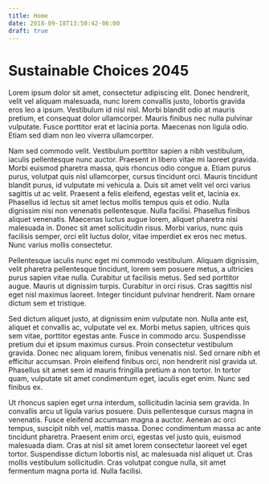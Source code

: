 ```yaml
---
title: Home
date: 2018-09-18T13:50:42-06:00
draft: true
---
```


# Sustainable Choices 2045

Lorem ipsum dolor sit amet, consectetur adipiscing elit. Donec hendrerit, velit
vel aliquam malesuada, nunc lorem convallis justo, lobortis gravida eros leo a
ipsum. Vestibulum id nisl nisl. Morbi blandit odio at mauris pretium, et
consequat dolor ullamcorper. Mauris finibus nec nulla pulvinar vulputate. Fusce
porttitor erat et lacinia porta. Maecenas non ligula odio. Etiam sed diam non
leo viverra ullamcorper.

Nam sed commodo velit. Vestibulum porttitor sapien a nibh vestibulum, iaculis
pellentesque nunc auctor. Praesent in libero vitae mi laoreet gravida. Morbi
euismod pharetra massa, quis rhoncus odio congue a. Etiam purus purus, volutpat
quis nisl ullamcorper, cursus tincidunt orci. Mauris tincidunt blandit purus, id
vulputate mi vehicula a. Duis sit amet velit vel orci varius sagittis ut ac
velit. Praesent a felis eleifend, egestas velit et, lacinia ex. Phasellus id
lectus sit amet lectus mollis tempus quis et odio. Nulla dignissim nisi non
venenatis pellentesque. Nulla facilisi. Phasellus finibus aliquet venenatis.
Maecenas luctus augue lorem, aliquet pharetra nisi malesuada in. Donec sit amet
sollicitudin risus. Morbi varius, nunc quis facilisis semper, orci elit luctus
dolor, vitae imperdiet ex eros nec metus. Nunc varius mollis consectetur.

Pellentesque iaculis nunc eget mi commodo vestibulum. Aliquam dignissim, velit
pharetra pellentesque tincidunt, lorem sem posuere metus, a ultricies purus
sapien vitae nulla. Curabitur ut facilisis metus. Sed sed porttitor augue.
Mauris ut dignissim turpis. Curabitur in orci risus. Cras sagittis nisl eget
nisl maximus laoreet. Integer tincidunt pulvinar hendrerit. Nam ornare dictum
sem et tristique.

Sed dictum aliquet justo, at dignissim enim vulputate non. Nulla ante est,
aliquet et convallis ac, vulputate vel ex. Morbi metus sapien, ultrices quis sem
vitae, porttitor egestas ante. Fusce in commodo arcu. Suspendisse pretium dui et
ipsum maximus cursus. Proin consectetur vestibulum gravida. Donec nec aliquam
lorem, finibus venenatis nisl. Sed ornare nibh et efficitur accumsan. Proin
eleifend finibus orci, non hendrerit nisl gravida ut. Phasellus sit amet sem id
mauris fringilla pretium a non tortor. In tortor quam, vulputate sit amet
condimentum eget, iaculis eget enim. Nunc sed finibus ex.

Ut rhoncus sapien eget urna interdum, sollicitudin lacinia sem gravida. In
convallis arcu ut ligula varius posuere. Duis pellentesque cursus magna in
venenatis. Fusce eleifend accumsan magna a auctor. Aenean ac orci tempus,
suscipit nibh vel, mattis massa. Donec condimentum massa ac ante tincidunt
pharetra. Praesent enim orci, egestas vel justo quis, euismod malesuada diam.
Cras at nisl sit amet lorem consectetur laoreet vel eget tortor. Suspendisse
dictum lobortis nisl, ac malesuada nisl aliquet ut. Cras mollis vestibulum
sollicitudin. Cras volutpat congue nulla, sit amet fermentum magna porta id.
Nulla facilisi.
